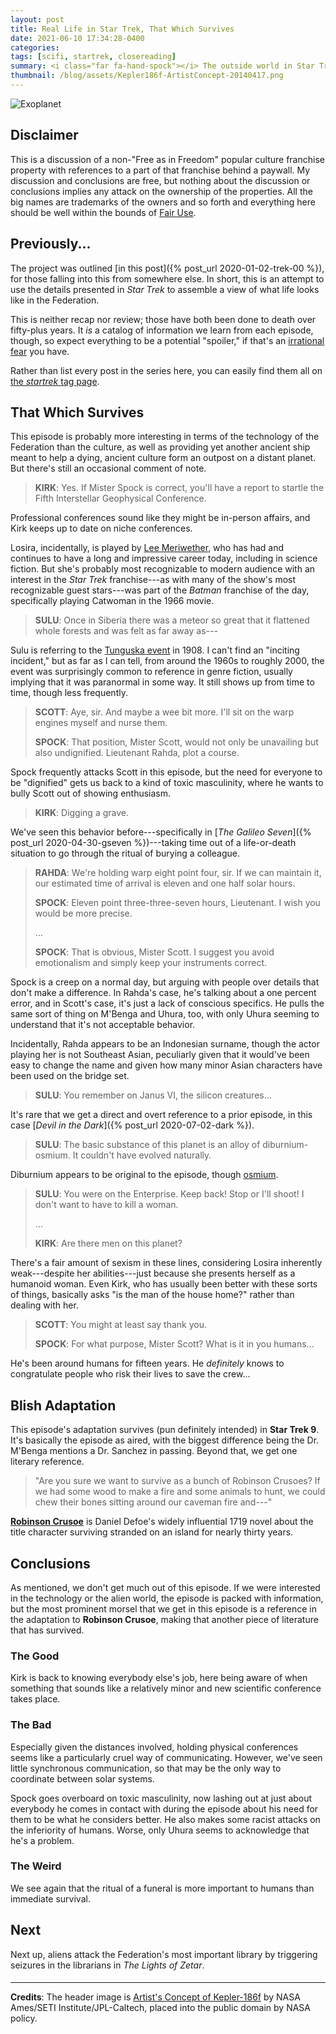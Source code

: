 ```yaml
---
layout: post
title: Real Life in Star Trek, That Which Survives
date: 2021-06-10 17:34:28-0400
categories:
tags: [scifi, startrek, closereading]
summary: <i class="far fa-hand-spock"></i> The outside world in Star Trek
thumbnail: /blog/assets/Kepler186f-ArtistConcept-20140417.png
---
```


![Exoplanet](/blog/assets/Kepler186f-ArtistConcept-20140417.png "Exoplanet")

## Disclaimer

This is a discussion of a non-"Free as in Freedom" popular culture franchise property with references to a part of that franchise behind a paywall.  My discussion and conclusions are free, but nothing about the discussion or conclusions implies any attack on the ownership of the properties.  All the big names are trademarks of the owners and so forth and everything here should be well within the bounds of [Fair Use](https://en.wikipedia.org/wiki/Fair_use).

## Previously...

The project was outlined [in this post]({% post_url 2020-01-02-trek-00 %}), for those falling into this from somewhere else.  In short, this is an attempt to use the details presented in *Star Trek* to assemble a view of what life looks like in the Federation.

This is neither recap nor review; those have both been done to death over fifty-plus years.  It *is* a catalog of information we learn from each episode, though, so expect everything to be a potential "spoiler," if that's an [irrational fear](https://www.theguardian.com/books/booksblog/2011/aug/17/spoilers-enhance-enjoyment-psychologists) you have.

Rather than list every post in the series here, you can easily find them all on [the *startrek* tag page](/blog/tag/startrek/).

## That Which Survives

This episode is probably more interesting in terms of the technology of the Federation than the culture, as well as providing yet another ancient ship meant to help a dying, ancient culture form an outpost on a distant planet.  But there's still an occasional comment of note.

 > **KIRK**: Yes. If Mister Spock is correct, you'll have a report to startle the Fifth Interstellar Geophysical Conference.

Professional conferences sound like they might be in-person affairs, and Kirk keeps up to date on niche conferences.

Losira, incidentally, is played by [Lee Meriwether](https://en.wikipedia.org/wiki/Lee_Meriwether), who has had and continues to have a long and impressive career today, including in science fiction.  But she's probably most recognizable to modern audience with an interest in the *Star Trek* franchise---as with many of the show's most recognizable guest stars---was part of the *Batman* franchise of the day, specifically playing Catwoman in the 1966 movie.

 > **SULU**: Once in Siberia there was a meteor so great that it flattened whole forests and was felt as far away as---

Sulu is referring to the [Tunguska event](https://en.wikipedia.org/wiki/Tunguska_event) in 1908.  I can't find an "inciting incident," but as far as I can tell, from around the 1960s to roughly 2000, the event was surprisingly common to reference in genre fiction, usually implying that it was paranormal in some way.  It still shows up from time to time, though less frequently.

 > **SCOTT**: Aye, sir. And maybe a wee bit more. I'll sit on the warp engines myself and nurse them.
 >
 > **SPOCK**: That position, Mister Scott, would not only be unavailing but also undignified. Lieutenant Rahda, plot a course.

Spock frequently attacks Scott in this episode, but the need for everyone to be "dignified" gets us back to a kind of toxic masculinity, where he wants to bully Scott out of showing enthusiasm.

 > **KIRK**: Digging a grave.

We've seen this behavior before---specifically in [*The Galileo Seven*]({% post_url 2020-04-30-gseven %})---taking time out of a life-or-death situation to go through the ritual of burying a colleague.

 > **RAHDA**: We're holding warp eight point four, sir. If we can maintain it, our estimated time of arrival is eleven and one half solar hours.
 >
 > **SPOCK**: Eleven point three-three-seven hours, Lieutenant. I wish you would be more precise.
 >
 > ...
 >
 > **SPOCK**: That is obvious, Mister Scott. I suggest you avoid emotionalism and simply keep your instruments correct.

Spock is a creep on a normal day, but arguing with people over details that don't make a difference.  In Rahda's case, he's talking about a one percent error, and in Scott's case, it's just a lack of conscious specifics.  He pulls the same sort of thing on M'Benga and Uhura, too, with only Uhura seeming to understand that it's not acceptable behavior.

Incidentally, Rahda appears to be an Indonesian surname, though the actor playing her is not Southeast Asian, peculiarly given that it would've been easy to change the name and given how many minor Asian characters have been used on the bridge set.

 > **SULU**: You remember on Janus VI, the silicon creatures...

It's rare that we get a direct and overt reference to a prior episode, in this case [*Devil in the Dark*]({% post_url 2020-07-02-dark %}).

 > **SULU**: The basic substance of this planet is an alloy of diburnium-osmium. It couldn't have evolved naturally.

Diburnium appears to be original to the episode, though [osmium](https://en.wikipedia.org/wiki/Osmium).

 > **SULU**: You were on the Enterprise. Keep back! Stop or I'll shoot! I don't want to have to kill a woman.
 >
 > ...
 >
 > **KIRK**: Are there men on this planet?

There's a fair amount of sexism in these lines, considering Losira inherently weak---despite her abilities---just because she presents herself as a humanoid woman.  Even Kirk, who has usually been better with these sorts of things, basically asks "is the man of the house home?" rather than dealing with her.

 > **SCOTT**: You might at least say thank you.
 >
 > **SPOCK**: For what purpose, Mister Scott? What is it in you humans...

He's been around humans for fifteen years.  He *definitely* knows to congratulate people who risk their lives to save the crew...

## Blish Adaptation

This episode's adaptation survives (pun definitely intended) in **Star Trek 9**.  It's basically the episode as aired, with the biggest difference being the Dr. M'Benga mentions a Dr. Sanchez in passing.  Beyond that, we get one literary reference.

 > "Are you sure we want to survive as a bunch of Robinson Crusoes? If we had some wood to make a fire and some animals to hunt, we could chew their bones sitting around our caveman fire and---"

[**Robinson Crusoe**](https://en.wikipedia.org/wiki/Robinson_Crusoe) is Daniel Defoe's widely influential 1719 novel about the title character surviving stranded on an island for nearly thirty years.

## Conclusions

As mentioned, we don't get much out of this episode.  If we were interested in the technology or the alien world, the episode is packed with information, but the most prominent morsel that we get in this episode is a reference in the adaptation to **Robinson Crusoe**, making that another piece of literature that has survived.

### The Good

Kirk is back to knowing everybody else's job, here being aware of when something that sounds like a relatively minor and new scientific conference takes place.

### The Bad

Especially given the distances involved, holding physical conferences seems like a particularly cruel way of communicating.  However, we've seen little synchronous communication, so that may be the only way to coordinate between solar systems.

Spock goes overboard on toxic masculinity, now lashing out at just about everybody he comes in contact with during the episode about his need for them to be what he considers better.  He also makes some racist attacks on the inferiority of humans.  Worse, only Uhura seems to acknowledge that he's a problem.

### The Weird

We see again that the ritual of a funeral is more important to humans than immediate survival.

## Next

Next up, aliens attack the Federation's most important library by triggering seizures in the librarians in *The Lights of Zetar*.

#### <i class="far fa-hand-spock"></i>

* * *

**Credits**: The header image is [Artist's Concept of Kepler-186f](https://commons.wikimedia.org/wiki/File:Kepler186f-ArtistConcept-20140417.jpg) by NASA Ames/SETI Institute/JPL-Caltech, placed into the public domain by NASA policy.
